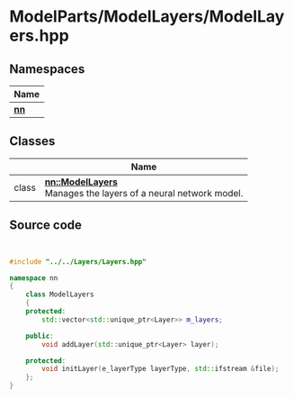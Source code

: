 # ModelParts/ModelLayers/ModelLayers.hpp



## Namespaces

| Name           |
| -------------- |
| **[nn](../Namespaces/namespacenn.md)**  |

## Classes

|                | Name           |
| -------------- | -------------- |
| class | **[nn::ModelLayers](../Classes/classnn_1_1_model_layers.md)** <br>Manages the layers of a neural network model.  |




## Source code

```cpp


#include "../../Layers/Layers.hpp"

namespace nn
{
    class ModelLayers
    {
    protected:
        std::vector<std::unique_ptr<Layer>> m_layers; 

    public:
        void addLayer(std::unique_ptr<Layer> layer);

    protected:
        void initLayer(e_layerType layerType, std::ifstream &file);
    };
}
```
